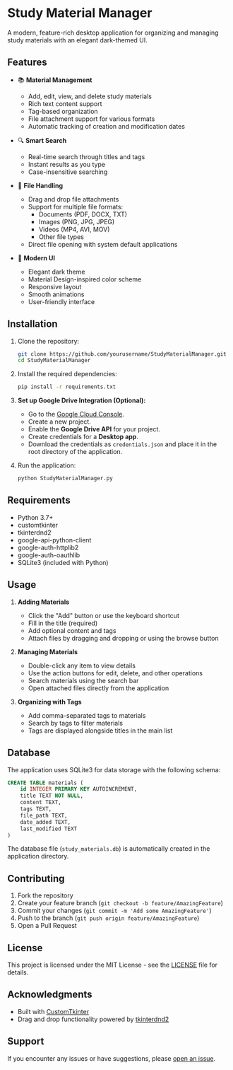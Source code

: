 # Study Material Manager

A modern, feature-rich desktop application for organizing and managing study materials with an elegant dark-themed UI.

## Features

- 📚 **Material Management**
  - Add, edit, view, and delete study materials
  - Rich text content support
  - Tag-based organization
  - File attachment support for various formats
  - Automatic tracking of creation and modification dates

- 🔍 **Smart Search**
  - Real-time search through titles and tags
  - Instant results as you type
  - Case-insensitive searching

- 📎 **File Handling**
  - Drag and drop file attachments
  - Support for multiple file formats:
    - Documents (PDF, DOCX, TXT)
    - Images (PNG, JPG, JPEG)
    - Videos (MP4, AVI, MOV)
    - Other file types
  - Direct file opening with system default applications

- 🎨 **Modern UI**
  - Elegant dark theme
  - Material Design-inspired color scheme
  - Responsive layout
  - Smooth animations
  - User-friendly interface

## Installation

1. Clone the repository:
   ```bash
   git clone https://github.com/yourusername/StudyMaterialManager.git
   cd StudyMaterialManager
   ```

2. Install the required dependencies:
   ```bash
   pip install -r requirements.txt
   ```

3. **Set up Google Drive Integration (Optional):**
   - Go to the [Google Cloud Console](https://console.cloud.google.com/).
   - Create a new project.
   - Enable the **Google Drive API** for your project.
   - Create credentials for a **Desktop app**.
   - Download the credentials as `credentials.json` and place it in the root directory of the application.

4. Run the application:
   ```bash
   python StudyMaterialManager.py
   ```

## Requirements

- Python 3.7+
- customtkinter
- tkinterdnd2
- google-api-python-client
- google-auth-httplib2
- google-auth-oauthlib
- SQLite3 (included with Python)


## Usage

1. **Adding Materials**
   - Click the "Add" button or use the keyboard shortcut
   - Fill in the title (required)
   - Add optional content and tags
   - Attach files by dragging and dropping or using the browse button

2. **Managing Materials**
   - Double-click any item to view details
   - Use the action buttons for edit, delete, and other operations
   - Search materials using the search bar
   - Open attached files directly from the application

3. **Organizing with Tags**
   - Add comma-separated tags to materials
   - Search by tags to filter materials
   - Tags are displayed alongside titles in the main list

## Database

The application uses SQLite3 for data storage with the following schema:

```sql
CREATE TABLE materials (
    id INTEGER PRIMARY KEY AUTOINCREMENT,
    title TEXT NOT NULL,
    content TEXT,
    tags TEXT,
    file_path TEXT,
    date_added TEXT,
    last_modified TEXT
)
```

The database file (`study_materials.db`) is automatically created in the application directory.

## Contributing

1. Fork the repository
2. Create your feature branch (`git checkout -b feature/AmazingFeature`)
3. Commit your changes (`git commit -m 'Add some AmazingFeature'`)
4. Push to the branch (`git push origin feature/AmazingFeature`)
5. Open a Pull Request

## License

This project is licensed under the MIT License - see the [LICENSE](LICENSE) file for details.

## Acknowledgments

- Built with [CustomTkinter](https://github.com/TomSchimansky/CustomTkinter)
- Drag and drop functionality powered by [tkinterdnd2](https://github.com/pmgagne/tkinterdnd2)

## Support

If you encounter any issues or have suggestions, please [open an issue](https://github.com/yourusername/StudyMaterialManager/issues). 
